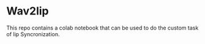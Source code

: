 # Wav2lip
This repo contains a colab notebook that can be used to do the custom task of lip Syncronization.
